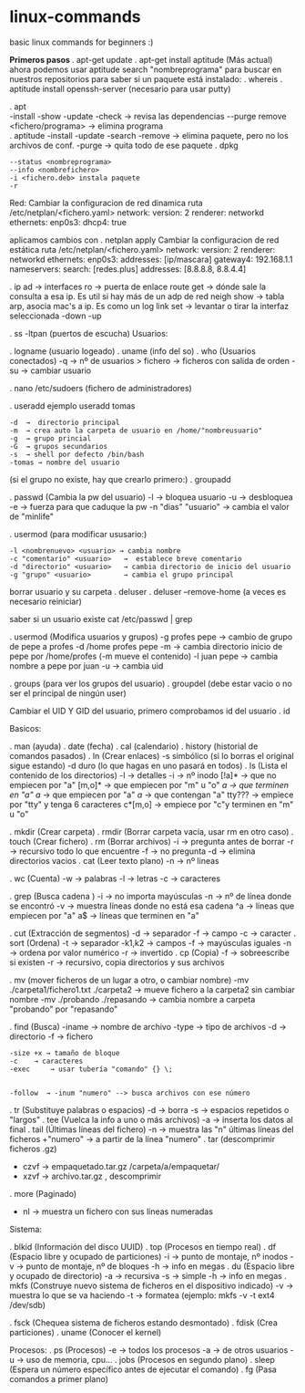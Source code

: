 # linux-commands
 basic linux commands for beginners :)
 
 
 
 <b> Primeros pasos </b>
. apt-get update
. apt-get install aptitude (Más actual)
ahora podemos usar aptitude search "nombreprograma" para buscar en nuestros repositorios
para saber si un paquete está instalado:
. whereis <aptitude>
. aptitude install openssh-server (necesario para usar putty)

. apt	
	-install
	-show
	-update
	-check → revisa las dependencias
	--purge remove  <fichero/programa> → elimina programa	
. aptitude
	-install
	-update
	-search
	-remove 	→ elimina paquete, pero no los archivos de conf.
	-purge		→ quita todo de ese paquete
. dpkg 

	--status <nombreprograma>
	--info <nombrefichero>
	-i <fichero.deb> instala paquete
	-r 



Red:
Cambiar la configuracion de red dinamica
 ruta /etc/netplan/<fichero.yaml>
network:
  version: 2
  renderer: networkd
  ethernets: 
    enp0s3:
      dhcp4: true
		
aplicamos cambios con 
. netplan apply
Cambiar la configuracion de red estática
 ruta /etc/netplan/<fichero.yaml>
network:
  version: 2
  renderer: networkd
  ethernets: 
    enp0s3:
      addresses: [ip/mascara]
      gateway4: 192.168.1.1
      nameservers:
        search: [redes.plus]
        addresses: [8.8.8.8, 8.8.4.4]
		
. ip 
	ad 	                   → interfaces 
	ro 	                   → puerta de enlace
	route get <ip>        → dónde sale la consulta a esa ip. Es util si hay más de un adp de red 
	neigh show 	       → tabla arp, asocia mac's a ip. Es como un log
	link set <interfaz> → levantar o tirar la interfaz seleccionada
		-down
		-up
	
. ss -ltpan (puertos de escucha)
Usuarios:

. logname (usuario logeado)
. uname (info del so)
. who (Usuarios conectados)
	 -q            → nº de usuarios
     	> fichero  → ficheros con salida de orden
	-su 	     → cambiar usuario

. nano /etc/sudoers (fichero de administradores)

. useradd
	ejemplo useradd tomas

	-d 	→  directorio principal
	-m 	→ crea auto la carpeta de usuario en /home/"nombreusuario"
	-g 	→ grupo princial
	-G 	→ grupos secundarios
	-s	→ shell por defecto /bin/bash
	-tomas → nombre del usuario

(si el grupo no existe, hay que crearlo primero:)
	. groupadd <nombregrupo>

. passwd <usuario> (Cambia la pw del usuario)
	-l 			→ bloquea usuario
	-u			→ desbloquea
	-e			→ fuerza para que caduque la pw
	-n "dias" "usuario"	→ cambia el valor de "minlife"
 

. usermod (para modificar ususario:)
	
	-l <nombrenuevo> <usuario> → cambia nombre
	-c "comentario" <usuario> 	→  establece breve comentario
	-d "directorio" <usuario>	→ cambia directorio de inicio del usuario
	-g "grupo" <usuario>		→ cambia el grupo principal

borrar usuario y su carpeta
. deluser <usuario>
. deluser –remove-home <usuario> (a veces es necesario reiniciar)


saber si un usuario existe
	cat /etc/passwd | grep <usuario>

. usermod (Modifica usuarios y grupos)
 	-g profes pepe 	    → cambio de grupo de pepe a profes
	-d /home profes pepe	-m → cambia directorio inicio de pepe por /home/profes (-m 				        	         mueve el contenido)
	-l juan pepe		     → cambia nombre a pepe por juan
	-u <numero> <usuario>  → cambia uid
	

. groups <usuario> (para ver los grupos del usuario)
. groupdel <grupo> (debe estar vacio o no ser el principal de ningún user)

Cambiar el UID Y GID del usuario, primero comprobamos id del usuario
. id <usuario>

Basicos:

. man <comando> (ayuda)
. date (fecha)
. cal (calendario)
. history (historial de comandos pasados)
. ln (Crear enlaces)
	-s simbólico (si lo borras el original sigue estando)
	-d duro (lo que hagas en uno pasará en todos)
. ls  (Lista el contenido de los directorios)
	-l  	  → detalles
	-i 	  → nº inodo
	[!a]*	  → que no empiecen por "a"
	[m,o]*   → que empiecen por "m" u "o" 
	*a 	  → que terminen en "a"
	a*	  → que empiecen por "a"
	*a*	  → que contengan "a"
	tty???    → empiece por "tty" y tenga 6 caracteres
   	c*[m,o] → empiece por "c"y terminen en "m" u "o"


. mkdir (Crear carpeta)
. rmdir (Borrar carpeta vacía, usar rm en otro caso)
. touch (Crear fichero)
. rm (Borrar archivos)
	-i 	→ pregunta antes de borrar
	-r	→ recursivo todo lo que encuentre
	-f 	→ no pregunta
	-d 	→ elimina directorios vacios
. cat (Leer texto plano)
	-n	 → nº lineas

. wc (Cuenta)
	-w 	→ palabras
	-l  	→ letras
	-c 	→ caracteres


. grep (Busca cadena )
	-i 	→ no importa mayúsculas
	-n 	→ nº de línea donde se encontró
	-v 	→ muestra líneas donde no está esa cadena
	^a 	→ líneas que empiecen por "a"
	a$	→ líneas que terminen en "a"

. cut (Extracción de segmentos)
	-d 	 → separador
	-f	 → campo 
	-c 	 → caracter
. sort (Ordena)
	-t	→ separador
	-k1,k2	→ campos
	-f	→ mayúsculas iguales
	-n	→ ordena por valor numérico
	-r	→ invertido
. cp (Copia)
	-f	→ sobreescribe si existen
	-r	→ recursivo, copia directorios y sus archivos

. mv (mover ficheros de un lugar a otro, o cambiar nombre)
	-mv ./carpeta1/fichero1.txt ./carpeta2 → mueve fichero a la carpeta2 sin cambiar nombre
	-mv ./probando ./repasando → cambia nombre a carpeta "probando" por "repasando"

. find  (Busca)
	-iname	→ nombre de archivo
	-type	→ tipo de archivos
                       -d        → directorio
		-f        → fichero

	-size +x → tamaño de bloque
	-c	  → caracteres
	-exec 	  → usar tubería "comando" {} \;


	-follow  → -inum "numero" --> busca archivos con ese número
. tr (Substituye palabras o espacios)
	-d	→ borra
	-s 	→ espacios repetidos o "largos"
. tee (Vuelca la info a uno o más archivos)
	-a	→ inserta los datos al final
. tail (Últimas líneas del fichero)
	-n 	→ muestra las "n" últimas líneas del ficheros
	+"numero" → a partir de la línea "numero"
. tar (descomprimir ficheros .gz)
- czvf → empaquetado.tar.gz /carpeta/a/empaquetar/ 
- xzvf → archivo.tar.gz , descomprimir

. more (Paginado)
- nl → muestra un fichero con sus líneas numeradas


Sistema:

. blkid (Información del disco UUID)
. top (Procesos en tiempo real)
. df (Espacio libre y ocupado de particiones)
	-i  	→ punto de montaje, nº inodos
	-v 	→ punto de montaje, nº de bloques
	-h 	→ info en megas
. du (Espacio libre y ocupado de directorio)
	-a 	→ recursiva
	-s 	→ simple
	-h	 → info en megas
. mkfs (Construye nuevo sistema de ficheros en el dispositivo indicado)
	-v	 → muestra lo que se va haciendo
	-t 	→ formatea
	(ejemplo: mkfs -v -t ext4 /dev/sdb)
		
. fsck (Chequea sistema de ficheros estando desmontado)
. fdisk (Crea particiones)
. uname (Conocer el kernel)


Procesos:
. ps (Procesos) 
	-e → todos los procesos
	-a → de otros usuarios
	-u → uso de memoria, cpu...
. jobs (Procesos en segundo plano)
. sleep (Espera un número específico antes de ejecutar el comando)
. fg (Pasa comandos a primer plano)
	


	
	
	
 
 
 
 
 
 
 
 
 
 
 
 
 
 
 
